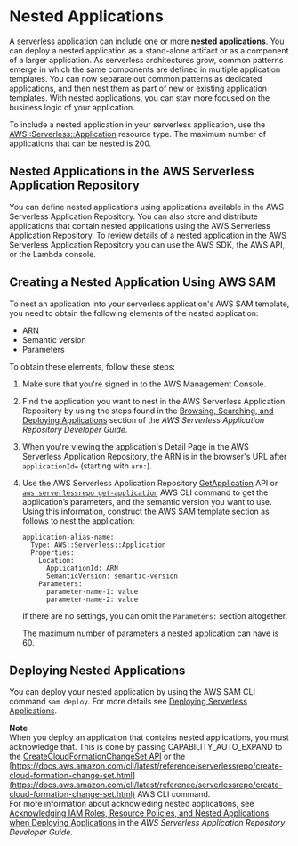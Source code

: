 # Nested Applications<a name="serverless-sam-template-nested-applications"></a>

A serverless application can include one or more **nested applications**\. You can deploy a nested application as a stand\-alone artifact or as a component of a larger application\. As serverless architectures grow, common patterns emerge in which the same components are defined in multiple application templates\. You can now separate out common patterns as dedicated applications, and then nest them as part of new or existing application templates\. With nested applications, you can stay more focused on the business logic of your application\.

To include a nested application in your serverless application, use the [AWS::Serverless::Application](https://docs.aws.amazon.com/serverless-application-model/latest/developerguide/serverless-sam-template.html#serverless-sam-template-application) resource type\. The maximum number of applications that can be nested is 200\.

## Nested Applications in the AWS Serverless Application Repository<a name="serverless-sam-template-nested-applications-in-serverlessrepo"></a>

You can define nested applications using applications available in the AWS Serverless Application Repository\. You can also store and distribute applications that contain nested applications using the AWS Serverless Application Repository\. To review details of a nested application in the AWS Serverless Application Repository you can use the AWS SDK, the AWS API, or the Lambda console\.

## Creating a Nested Application Using AWS SAM<a name="serverless-sam-template-nested-applications-how-to"></a>

To nest an application into your serverless application's AWS SAM template, you need to obtain the following elements of the nested application:
+ ARN
+ Semantic version
+ Parameters

To obtain these elements, follow these steps:

1. Make sure that you're signed in to the AWS Management Console\.

1. Find the application you want to nest in the AWS Serverless Application Repository by using the steps found in the [Browsing, Searching, and Deploying Applications](https://docs.aws.amazon.com/serverlessrepo/latest/devguide/serverless-app-consuming-applications.html#browse-and-search-applications                             ) section of the *AWS Serverless Application Repository Developer Guide*\.

1. When you're viewing the application's Detail Page in the AWS Serverless Application Repository, the ARN is in the browser's URL after `applicationId=` \(starting with `arn:`\)\.

1. Use the AWS Serverless Application Repository [GetApplication](https://docs.aws.amazon.com/serverlessrepo/latest/devguide/applications-applicationid.html) API or [ `aws serverlessrepo get-application`](https://docs.aws.amazon.com/cli/latest/reference/serverlessrepo/get-application.html) AWS CLI command to get the application’s parameters, and the semantic version you want to use\. Using this information, construct the AWS SAM template section as follows to nest the application:

   ```
   application-alias-name:
     Type: AWS::Serverless::Application
     Properties:
       Location:
         ApplicationId: ARN
         SemanticVersion: semantic-version
       Parameters:
         parameter-name-1: value
         parameter-name-2: value
   ```

   If there are no settings, you can omit the `Parameters:` section altogether\.

   The maximum number of parameters a nested application can have is 60\.

## Deploying Nested Applications<a name="serverless-sam-templates-nested-applications-deploying"></a>

You can deploy your nested application by using the AWS SAM CLI command `sam deploy`\. For more details see [Deploying Serverless Applications](serverless-deploying.md)\.

**Note**  
When you deploy an application that contains nested applications, you must acknowledge that\. This is done by passing CAPABILITY\_AUTO\_EXPAND to the [CreateCloudFormationChangeSet API](https://docs.aws.amazon.com/goto/WebAPI/serverlessrepo-2017-09-08/CreateCloudFormationChangeSet) or the [https://docs.aws.amazon.com/cli/latest/reference/serverlessrepo/create-cloud-formation-change-set.html](https://docs.aws.amazon.com/cli/latest/reference/serverlessrepo/create-cloud-formation-change-set.html) AWS CLI command\.  
For more information about acknowleding nested applications, see [Acknowledging IAM Roles, Resource Policies, and Nested Applications when Deploying Applications](https://docs.aws.amazon.com/serverlessrepo/latest/devguide/acknowledging-application-capabilities.html) in the *AWS Serverless Application Repository Developer Guide*\.